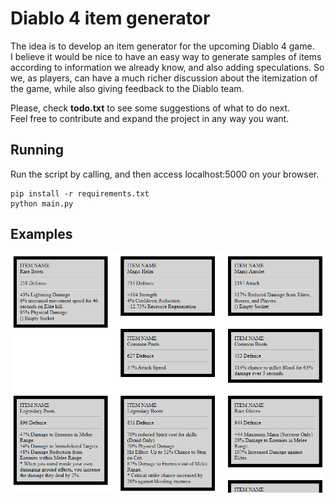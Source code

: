 # Diablo 4 item generator

The idea is to develop an item generator for the upcoming Diablo 4 game.  
I believe it would be nice to have an easy way to generate samples of items according to information we already know, and also adding speculations. So we, as players, can have a much richer discussion about the itemization of the game, while also giving feedback to the Diablo team.  

Please, check **todo.txt** to see some suggestions of what to do next.  
Feel free to contribute and expand the project in any way you want.


## Running

Run the script by calling, and then access localhost:5000 on your browser.
```
pip install -r requirements.txt
python main.py
```


## Examples

![Sample](docs/sample.png)